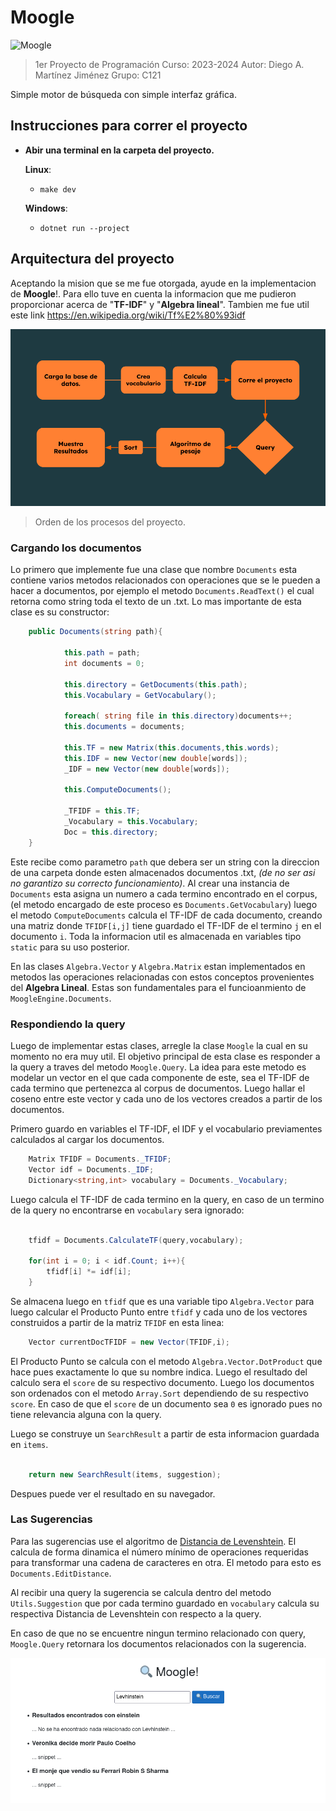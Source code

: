 # Moogle

![Moogle](moogle.png)
> 1er Proyecto de Programación
> Curso: 2023-2024
> Autor: Diego A. Martínez Jiménez
> Grupo: C121

Simple motor de búsqueda con simple interfaz gráfica.

## Instrucciones para correr el proyecto

* **Abir una terminal en la carpeta del proyecto.**

  **Linux**:

  * ```make dev```

  **Windows**:

  * ```dotnet run --project```

## Arquitectura del proyecto

Aceptando la mision que se me fue otorgada, ayude en la implementacion de **Moogle**!. Para ello tuve en cuenta la informacion que me pudieron proporcionar acerca de "**TF-IDF**" y "**Algebra lineal**". Tambien me fue util este link <https://en.wikipedia.org/wiki/Tf%E2%80%93idf>

![Grafico de procesos](Project.png)
>Orden de los procesos del proyecto.
### **Cargando los documentos**

Lo primero que implemente fue una clase que nombre `Documents` esta contiene varios metodos relacionados con operaciones que se le pueden a hacer a documentos, por ejemplo el metodo `Documents.ReadText()` el cual retorna como string toda el texto de un .txt. Lo mas importante de esta clase es su constructor:

```cs
    public Documents(string path){

            this.path = path;
            int documents = 0;
            
            this.directory = GetDocuments(this.path);
            this.Vocabulary = GetVocabulary();

            foreach( string file in this.directory)documents++;
            this.documents = documents;
            
            this.TF = new Matrix(this.documents,this.words);
            this.IDF = new Vector(new double[words]);
            _IDF = new Vector(new double[words]);

            this.ComputeDocuments();

            _TFIDF = this.TF;
            _Vocabulary = this.Vocabulary;
            Doc = this.directory;
    }
```

Este recibe como parametro `path` que debera ser un string con la direccion de una carpeta donde esten almacenados documentos .txt, _(de no ser asi no garantizo su correcto funcionamiento)_. Al crear una instancia de `Documents` esta asigna un numero a cada termino encontrado en el corpus, (el metodo encargado de este proceso es `Documents.GetVocabulary`) luego el metodo `ComputeDocuments` calcula el TF-IDF de cada documento, creando una matriz donde `TFIDF[i,j]` tiene guardado el TF-IDF de el termino `j` en el documento `i`. Toda la informacion util es almacenada en variables tipo `static` para su uso posterior.

En las clases `Algebra.Vector` y `Algebra.Matrix` estan implementados en metodos las operaciones relacionadas con estos conceptos provenientes del **Algebra Lineal**. Estas son fundamentales para el funcioanmiento de `MoogleEngine.Documents`.

### **Respondiendo la query**

Luego de implementar estas clases, arregle la clase `Moogle` la cual en su momento no era muy util. El objetivo principal de esta clase es responder a la query a traves del metodo `Moogle.Query`. La idea para este metodo es modelar un vector en el que cada componente de este, sea el TF-IDF de cada termino que pertenezca al corpus de documentos. Luego hallar el coseno entre este vector y cada uno de los vectores creados a partir de los documentos.

Primero guardo en variables el TF-IDF, el IDF y el vocabulario previamentes calculados al cargar los documentos.

```cs
    Matrix TFIDF = Documents._TFIDF;
    Vector idf = Documents._IDF;
    Dictionary<string,int> vocabulary = Documents._Vocabulary;
```

Luego calcula el TF-IDF de cada termino en la query, en caso de un termino de la query no encontrarse en `vocabulary` sera ignorado:

```cs

    tfidf = Documents.CalculateTF(query,vocabulary); 

    for(int i = 0; i < idf.Count; i++){
        tfidf[i] *= idf[i];
    }

```

Se almacena luego en `tfidf` que es una variable tipo `Algebra.Vector` para luego calcular el Producto Punto entre `tfidf` y  cada uno de los vectores construidos a partir de la matriz `TFIDF` en esta linea:

```cs
    Vector currentDocTFIDF = new Vector(TFIDF,i);
```

El Producto Punto se calcula con el metodo `Algebra.Vector.DotProduct` que hace pues exactamente lo que su nombre indica. Luego el resultado del calculo sera el `score` de su respectivo documento. Luego los documentos son ordenados con el metodo `Array.Sort` dependiendo de su respectivo `score`. En caso de que el `score` de un documento sea `0` es ignorado pues no tiene relevancia alguna con la query.

Luego se construye un `SearchResult` a partir de esta informacion guardada en `items`.

```cs

    return new SearchResult(items, suggestion);

```

Despues puede ver el resultado en su navegador.

### **Las Sugerencias**

Para las sugerencias use el algoritmo de [Distancia de Levenshtein](https://es.wikipedia.org/wiki/Distancia_de_Levenshtein). El calcula de forma dinamica el número mínimo de operaciones requeridas para transformar una cadena de caracteres en otra. El metodo para esto es `Documents.EditDistance`.

Al recibir una query la sugerencia se calcula dentro del metodo `Utils.Suggestion` que por cada termino guardado en `vocabulary` calcula su respectiva Distancia de Levenshtein con respecto a la query.

En caso de que no se encuentre ningun termino relacionado con query, `Moogle.Query` retornara los documentos relacionados con la sugerencia.

![Resultados busqueda](Resultados.png)